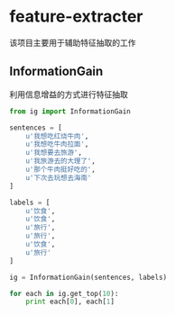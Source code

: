 # feature-extracter
该项目主要用于辅助特征抽取的工作

## InformationGain
利用信息增益的方式进行特征抽取

```python
from ig import InformationGain

sentences = [
    u'我想吃红烧牛肉',
    u'我想吃牛肉拉面',
    u'我想要去旅游',
    u'我旅游去的大理了',
    u'那个牛肉挺好吃的',
    u'下次去玩想去海南'
]

labels = [
    u'饮食',
    u'饮食',
    u'旅行',
    u'旅行',
    u'饮食',
    u'旅行'
]

ig = InformationGain(sentences, labels)

for each in ig.get_top(10):
    print each[0], each[1]
```
